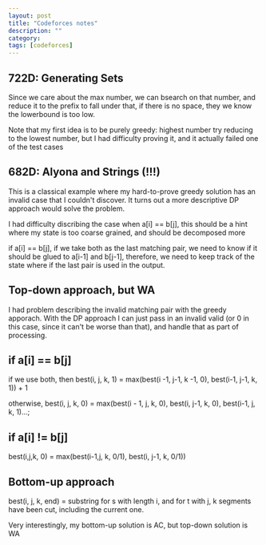 ```yaml
---
layout: post
title: "Codeforces notes"
description: ""
category: 
tags: [codeforces]
---
```



722D: Generating Sets
------------

Since we care about the max number, we can bsearch on that number, and reduce it to the prefix to fall under that, if there is no space, they we know the lowerbound is too low.

Note that my first idea is to be purely greedy: highest number try reducing to the lowest number, but I had difficulty proving it, and it actually failed one of the test cases


682D:  Alyona and Strings (!!!)
------------
This is a classical example where my hard-to-prove greedy solution has an invalid case that I couldn't discover. It turns out a more descriptive DP approach would solve the problem.

I had difficulty discribing the case when a[i] == b[j], this should be a hint where my state is too coarse grained, and should be decomposed more 

if a[i] == b[j], if we take both as the last matching pair, we need to know if it should be glued to a[i-1] and b[j-1], therefore, we need to keep track of the state where if the last pair is used in the output. 


Top-down approach, but WA
------------
I had problem describing the invalid matching pair with the greedy apporach. With the DP approach I can just pass in an invalid valid (or 0 in this case, since it can't be worse than that), and handle that as part of processing.


if a[i] == b[j]
------------
if we use both, then best(i, j, k, 1) = max(best(i -1, j-1, k -1, 0), best(i-1, j-1, k, 1)) + 1

otherwise, best(i, j, k, 0) = max(best(i - 1, j, k, 0), best(i, j-1, k, 0), best(i-1, j, k, 1)...;


if a[i] != b[j]
----------

best(i,j,k, 0) = max(best(i-1,j, k, 0/1), best(i, j-1, k, 0/1))


Bottom-up approach
----------
best(i, j, k, end) = substring for s with length i, and for t with j, k segments have been cut, including the current one.   

Very interestingly, my bottom-up solution is AC, but top-down solution is WA

